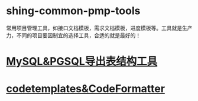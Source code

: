 # shing-common-pmp-tools
常用项目管理工具，如接口文档模板，需求文档模板，进度模板等。工具就是生产力，不同的项目要因制宜的选择工具，合适的就是最好的！
# [MySQL&PGSQL导出表结构工具](https://github.com/Shing20/shing-common-pmp-tools/tree/master/MySQL%26PGSQL%E5%AF%BC%E5%87%BA%E8%A1%A8%E7%BB%93%E6%9E%84%E5%B7%A5%E5%85%B7)
# [codetemplates&CodeFormatter](https://github.com/Shing20/shing-common-pmp-tools/tree/master/codetemplates%26CodeFormatter)
